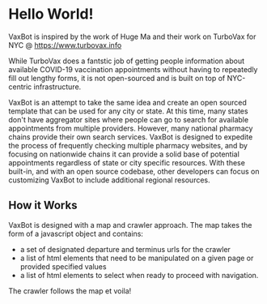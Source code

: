 # Hello World!

VaxBot is inspired by the work of Huge Ma and their work on TurboVax for NYC @ https://www.turbovax.info

While TurboVax does a fantstic job of getting people information about available COVID-19 vaccination appointments without having to repeatedly fill out lengthy forms,
it is not open-sourced and is built on top of NYC-centric infrastructure. 

VaxBot is an attempt to take the same idea and create an open sourced template that can be used for any city or state.
At this time, many states don't have aggregator sites where people can go to search for available appointments from multiple providers.
However, many national pharmacy chains provide their own search services. VaxBot is designed to 
expedite the process of frequently checking multiple pharmacy websites, and by focusing on nationwide chains it can provide a solid base of
potential appointments regardless of state or city specific resources. With these built-in, and with an open source codebase, other developers can
focus on customizing VaxBot to include additional regional resources.

## How it Works

VaxBot is designed with a map and crawler approach. The map takes the form of a javascript object and contains:
* a set of designated departure and terminus urls for the crawler
* a list of html elements that need to be manipulated on a given page or provided specified values
* a list of html elements to select when ready to proceed with navigation.

The crawler follows the map et voila!
